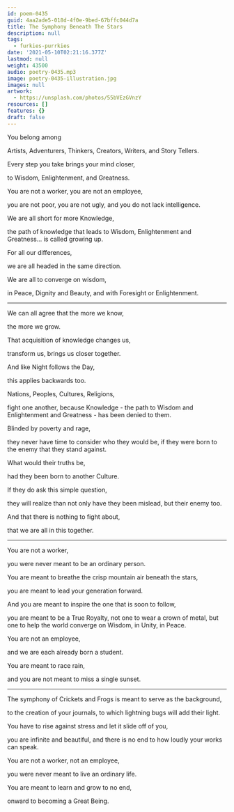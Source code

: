 ```yaml
---
id: poem-0435
guid: 4aa2ade5-018d-4f0e-9bed-67bffc044d7a
title: The Symphony Beneath The Stars
description: null
tags:
  - furkies-purrkies
date: '2021-05-10T02:21:16.377Z'
lastmod: null
weight: 43500
audio: poetry-0435.mp3
image: poetry-0435-illustration.jpg
images: null
artwork:
  - https://unsplash.com/photos/55bVEzGVnzY
resources: []
features: {}
draft: false
---
```


You belong among

Artists, Adventurers, Thinkers, Creators, Writers, and Story Tellers.

Every step you take brings your mind closer,

to Wisdom, Enlightenment, and Greatness.

You are not a worker, you are not an employee,

you are not poor, you are not ugly, and you do not lack intelligence.

We are all short for more Knowledge,

the path of knowledge that leads to Wisdom, Enlightenment and Greatness... is called growing up.

For all our differences,

we are all headed in the same direction.

We are all to converge on wisdom,

in Peace, Dignity and Beauty, and with Foresight or Enlightenment.

---

We can all agree that the more we know,

the more we grow.

That acquisition of knowledge changes us,

transform us, brings us closer together.

And like Night follows the Day,

this applies backwards too.

Nations, Peoples, Cultures, Religions,

fight one another, because Knowledge - the path to Wisdom and Enlightenment and Greatness - has been denied to them.

Blinded by poverty and rage,

they never have time to consider who they would be, if they were born to the enemy that they stand against.

What would their truths be,

had they been born to another Culture.

If they do ask this simple question,

they will realize than not only have they been mislead, but their enemy too.

And that there is nothing to fight about,

that we are all in this together.

---

You are not a worker,

you were never meant to be an ordinary person.

You are meant to breathe the crisp mountain air beneath the stars,

you are meant to lead your generation forward.

And you are meant to inspire the one that is soon to follow,

you are meant to be a True Royalty, not one to wear a crown of metal, but one to help the world converge on Wisdom, in Unity, in Peace.

You are not an employee,

and we are each already born a student.

You are meant to race rain,

and you are not meant to miss a single sunset.

---

The symphony of Crickets and Frogs is meant to serve as the background,

to the creation of your journals, to which lightning bugs will add their light.

You have to rise against stress and let it slide off of you,

you are infinite and beautiful, and there is no end to how loudly your works can speak.

You are not a worker, not an employee,

you were never meant to live an ordinary life.

You are meant to learn and grow to no end,

onward to becoming a Great Being.

